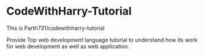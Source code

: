 # CodeWithHarry-Tutorial
This is Parth731/codewithharry-tutorial

Provide Top web development language tutorial to understand how its work for web development as well as web application.
